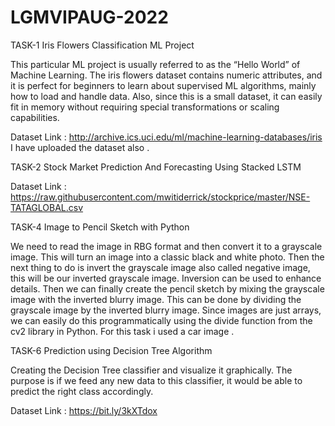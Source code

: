 # LGMVIPAUG-2022

TASK-1
Iris Flowers Classification ML Project

This particular ML project is usually referred to as the “Hello World” of Machine Learning. The iris flowers dataset contains numeric attributes, and it is perfect for beginners to learn about supervised ML algorithms, mainly how to load and handle data. Also, since this is a small dataset, it can easily fit in memory without requiring special transformations or scaling capabilities.

Dataset Link : http://archive.ics.uci.edu/ml/machine-learning-databases/iris 
I have uploaded the dataset also .



TASK-2
Stock Market Prediction And Forecasting Using Stacked LSTM

Dataset Link : https://raw.githubusercontent.com/mwitiderrick/stockprice/master/NSE-TATAGLOBAL.csv


TASK-4
Image to Pencil Sketch with Python

We need to read the image in RBG format and then convert it to a grayscale image. This will turn an image into a classic black and white photo. Then the next thing to do is invert the grayscale image also called negative image, this will be our inverted grayscale image. Inversion can be used to enhance details. Then we can finally create the pencil sketch by mixing the grayscale image with the inverted blurry image. This can be done by dividing the grayscale image by the inverted blurry image. Since images are just arrays, we can easily do this programmatically using the divide function from the cv2 library in Python.
For this task i used a car image .


TASK-6
Prediction using Decision Tree Algorithm

Creating the Decision Tree classifier and visualize it graphically. The purpose is if we feed any new data to this classifier, it would be able to predict the right class accordingly.

Dataset Link : https://bit.ly/3kXTdox

